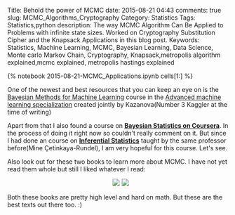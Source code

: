 Title: Behold the power of MCMC
date:  2015-08-21 04:43
comments: true
slug: MCMC_Algorithms_Cryptography
Category: Statistics
Tags: Statistics,python
description: The way MCMC Algorithm Can Be Applied to Problems with infinite state sizes. Worked on Cryptography Substitution Cipher and the Knapsack Applications in this blog post.
Keywords: Statistics, Machine Learning, MCMC, Bayesian Learning, Data Science, Monte carlo Markov Chain, Cryptography, Knapsack,metropolis algorithm explained,mcmc explained, metropolis hastings explained

{% notebook 2015-08-21-MCMC_Applications.ipynb cells[1:] %}

One of the newest and best resources that you can keep an eye on is the [Bayesian Methods for Machine Learning](https://www.coursera.org/specializations/aml?siteID=lVarvwc5BD0-AqkGMb7JzoCMW0Np1uLfCA&utm_content=2&utm_medium=partners&utm_source=linkshare&utm_campaign=lVarvwc5BD0) course in the [Advanced machine learning specialization](https://www.coursera.org/specializations/aml?siteID=lVarvwc5BD0-AqkGMb7JzoCMW0Np1uLfCA&utm_content=2&utm_medium=partners&utm_source=linkshare&utm_campaign=lVarvwc5BD0) created jointly by Kazanova(Number 3 Kaggler at the time of writing)

Apart from that I also found a course on **[Bayesian Statistics on Coursera](https://click.linksynergy.com/link?id=lVarvwc5BD0&offerid=495576.8910375858&type=2&murl=https%3A%2F%2Fwww.coursera.org%2Flearn%2Fbayesian)**. In the process of doing it right now so couldn't really comment on it. But since I had done an course on **[Inferential Statistics](https://click.linksynergy.com/link?id=lVarvwc5BD0&offerid=495576.8839843074&type=2&murl=https%3A%2F%2Fwww.coursera.org%2Flearn%2Finferential-statistics-intro)** taught by the same professor before(Mine Çetinkaya-Rundel), I am very hopeful for this course. Let's see.

Also look out for these two books to learn more about MCMC. I have not yet read them whole but still I liked whatever I read:

<div style="margin-left:1em ; text-align: center;">

<a target="_blank"  href="https://www.amazon.com/gp/product/1439840954/ref=as_li_tl?ie=UTF8&camp=1789&creative=9325&creativeASIN=1439840954&linkCode=as2&tag=mlwhizcon-20&linkId=d55979088adc0aabeaed88f4f14b48b6"><img border="0" src="//ws-na.amazon-adsystem.com/widgets/q?_encoding=UTF8&MarketPlace=US&ASIN=1439840954&ServiceVersion=20070822&ID=AsinImage&WS=1&Format=_SL250_&tag=mlwhizcon-20" ></a><img src="//ir-na.amazon-adsystem.com/e/ir?t=mlwhizcon-20&l=am2&o=1&a=1439840954" width="1" height="1" border="0" alt="" style="border:none !important; margin:0px !important;" />
</t></t>
<a target="_blank"  href="https://www.amazon.com/gp/product/1584885874/ref=as_li_tl?ie=UTF8&camp=1789&creative=9325&creativeASIN=1584885874&linkCode=as2&tag=mlwhizcon-20&linkId=ee3e2a0bc99359d6c5db0463ab1abb13"><img border="0" src="//ws-na.amazon-adsystem.com/widgets/q?_encoding=UTF8&MarketPlace=US&ASIN=1584885874&ServiceVersion=20070822&ID=AsinImage&WS=1&Format=_SL250_&tag=mlwhizcon-20" ></a><img src="//ir-na.amazon-adsystem.com/e/ir?t=mlwhizcon-20&l=am2&o=1&a=1584885874" width="1" height="1" border="0" alt="" style="border:none !important; margin:0px !important;" />
</div>

Both these books are pretty high level and hard on math. But these are the best texts out there too. :)
